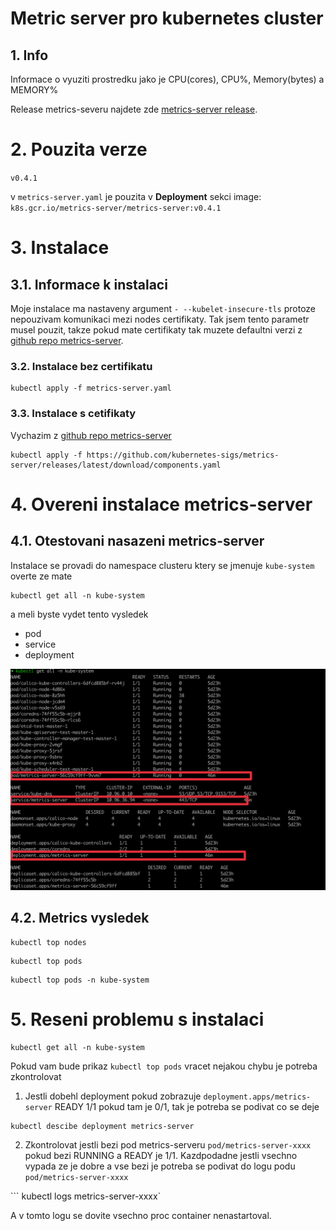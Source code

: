 # Metric server pro kubernetes cluster

## 1. Info
Informace o vyuziti prostredku jako je CPU(cores), CPU%, Memory(bytes) a MEMORY%

Release metrics-severu najdete zde [metrics-server release](https://github.com/kubernetes-sigs/metrics-server/releases).

# 2. Pouzita verze
`v0.4.1`

v `metrics-server.yaml` je pouzita v __Deployment__ sekci image: `k8s.gcr.io/metrics-server/metrics-server:v0.4.1`

# 3. Instalace

## 3.1. Informace k instalaci

Moje instalace ma nastaveny argument `- --kubelet-insecure-tls` protoze nepouzivam komunikaci mezi nodes certifikaty. Tak jsem tento parametr musel pouzit, takze pokud mate certifikaty tak muzete defaultni verzi z [github repo metrics-server](https://github.com/kubernetes-sigs/metrics-server).

### 3.2. Instalace bez certifikatu
```
kubectl apply -f metrics-server.yaml
```

### 3.3. Instalace s cetifikaty
Vychazim z [github repo metrics-server](https://github.com/kubernetes-sigs/metrics-server)
```
kubectl apply -f https://github.com/kubernetes-sigs/metrics-server/releases/latest/download/components.yaml
```
# 4. Overeni instalace metrics-server
## 4.1. Otestovani nasazeni metrics-server
Instalace se provadi do namespace clusteru ktery se jmenuje `kube-system` overte ze mate
```
kubectl get all -n kube-system
```
a meli byste vydet tento vysledek
* pod
* service
* deployment

![](./img/metrics-server-ns-kube-system.png)

## 4.2. Metrics vysledek
```
kubectl top nodes
```

```
kubectl top pods
```

```
kubectl top pods -n kube-system
```

# 5. Reseni problemu s instalaci

```
kubectl get all -n kube-system
```

Pokud vam bude prikaz `kubectl top pods` vracet nejakou chybu je potreba zkontrolovat
1. Jestli dobehl deployment pokud zobrazuje `deployment.apps/metrics-server` READY 1/1 pokud tam je 0/1, tak je potreba se podivat co se deje 

```
kubectl descibe deployment metrics-server
```

2. Zkontrolovat jestli bezi pod metrics-serveru `pod/metrics-server-xxxx` pokud bezi RUNNING a READY je 1/1. 
Kazdpodadne jestli vsechno vypada ze je dobre a vse bezi je potreba se podivat do logu podu `pod/metrics-server-xxxx`

``` kubectl logs metrics-server-xxxx`

A v tomto logu se dovite vsechno proc container nenastartoval.